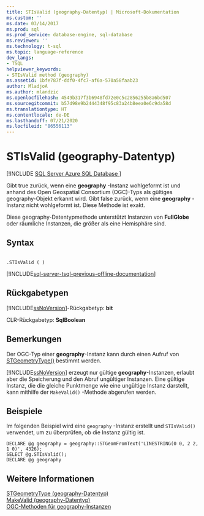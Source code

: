 ```yaml
---
title: STIsValid (geography-Datentyp) | Microsoft-Dokumentation
ms.custom: ''
ms.date: 03/14/2017
ms.prod: sql
ms.prod_service: database-engine, sql-database
ms.reviewer: ''
ms.technology: t-sql
ms.topic: language-reference
dev_langs:
- TSQL
helpviewer_keywords:
- STIsValid method (geography)
ms.assetid: 1bfe787f-ddf0-4fc7-af6a-570a58faab23
author: MladjoA
ms.author: mlandzic
ms.openlocfilehash: 4549b317f3b6948fd72e0c5c2856255b8a6bd507
ms.sourcegitcommit: b57d98e9b2444348f95c83a24b8eea0e6c9da58d
ms.translationtype: HT
ms.contentlocale: de-DE
ms.lasthandoff: 07/21/2020
ms.locfileid: "86556113"
---
```

# <a name="stisvalid-geography-data-type"></a>STIsValid (geography-Datentyp)
[!INCLUDE [SQL Server Azure SQL Database ](../../includes/applies-to-version/sql-asdb.md)]

  Gibt true zurück, wenn eine **geography** -Instanz wohlgeformt ist und anhand des Open Geospatial Consortium (OGC)-Typs als gültiges geography-Objekt erkannt wird. Gibt false zurück, wenn eine **geography** -Instanz nicht wohlgeformt ist. Diese Methode ist exakt.  
  
 Diese geography-Datentypmethode unterstützt Instanzen von **FullGlobe** oder räumliche Instanzen, die größer als eine Hemisphäre sind.  
  
## <a name="syntax"></a>Syntax  
  
```  
  
.STIsValid ( )  
```  
  
[!INCLUDE[sql-server-tsql-previous-offline-documentation](../../includes/sql-server-tsql-previous-offline-documentation.md)]

## <a name="return-types"></a>Rückgabetypen
 [!INCLUDE[ssNoVersion](../../includes/ssnoversion-md.md)]-Rückgabetyp: **bit**  
  
 CLR-Rückgabetyp: **SqlBoolean**  
  
## <a name="remarks"></a>Bemerkungen  
 Der OGC-Typ einer **geography**-Instanz kann durch einen Aufruf von [STGeometryType()](../../t-sql/spatial-geography/stgeometrytype-geography-data-type.md) bestimmt werden.  
  
 [!INCLUDE[ssNoVersion](../../includes/ssnoversion-md.md)] erzeugt nur gültige **geography**-Instanzen, erlaubt aber die Speicherung und den Abruf ungültiger Instanzen. Eine gültige Instanz, die die gleiche Punktmenge wie eine ungültige Instanz darstellt, kann mithilfe der `MakeValid()` -Methode abgerufen werden.  
  
## <a name="examples"></a>Beispiele  
 Im folgenden Beispiel wird eine `geography` -Instanz erstellt und `STIsValid()` verwendet, um zu überprüfen, ob die Instanz gültig ist.  
  
```  
DECLARE @g geography = geography::STGeomFromText('LINESTRING(0 0, 2 2, 1 0)', 4326);  
SELECT @g.STIsValid();  
DECLARE @g geography  
```  
  
## <a name="see-also"></a>Weitere Informationen  
 [STGeometryType &#40;geography-Datentyp&#41;](../../t-sql/spatial-geography/stgeometrytype-geography-data-type.md)   
 [MakeValid &#40;geography-Datentyp&#41;](../../t-sql/spatial-geography/makevalid-geography-data-type.md)   
 [OGC-Methoden für geography-Instanzen](../../t-sql/spatial-geography/ogc-methods-on-geography-instances.md)  
  
  
